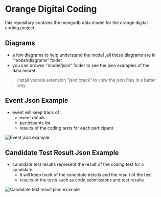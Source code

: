 # Orange Digital Coding

this repository contains the mongodb data model for the orange digital coding project

## Diagrams

- a few diagrams to help understand the model ,all these diagrams
are in "model/diagrams" folder
- you can browse "model/json" folder to see the json examples of the data model

> install vscode extension "json crack" to view the json files in a better way

## Event Json Example

- event will keep track of :
  - event details
  - participants list
  - results of the coding tests for each participant

![Event json example](model/diagrams/Event.jpeg)

## Candidate Test Result Json Example

- candidate test results represent the result of the coding test for a candidate
  - it will keep track of the candidate details and the result of the test
  - results of the tests such as code submissions and test results

![Candidate test result json example](model/diagrams/CandidateTestResults.jpeg)